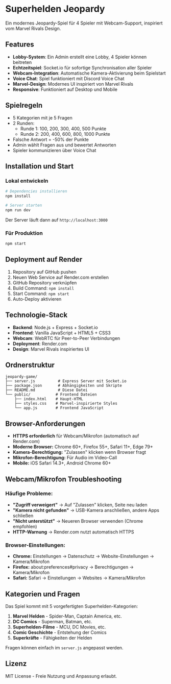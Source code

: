 # Superhelden Jeopardy

Ein modernes Jeopardy-Spiel für 4 Spieler mit Webcam-Support, inspiriert vom Marvel Rivals Design.

## Features

- **Lobby-System**: Ein Admin erstellt eine Lobby, 4 Spieler können beitreten
- **Echtzeitspiel**: Socket.io für sofortige Synchronisation aller Spieler
- **Webcam-Integration**: Automatische Kamera-Aktivierung beim Spielstart
- **Voice Chat**: Spiel funktioniert mit Discord Voice Chat
- **Marvel-Design**: Modernes UI inspiriert von Marvel Rivals
- **Responsive**: Funktioniert auf Desktop und Mobile

## Spielregeln

- 5 Kategorien mit je 5 Fragen
- 2 Runden:
  - Runde 1: 100, 200, 300, 400, 500 Punkte
  - Runde 2: 200, 400, 600, 800, 1000 Punkte
- Falsche Antwort = -50% der Punkte
- Admin wählt Fragen aus und bewertet Antworten
- Spieler kommunizieren über Voice Chat

## Installation und Start

### Lokal entwickeln

```bash
# Dependencies installieren
npm install

# Server starten
npm run dev
```

Der Server läuft dann auf `http://localhost:3000`

### Für Produktion

```bash
npm start
```

## Deployment auf Render

1. Repository auf GitHub pushen
2. Neuen Web Service auf Render.com erstellen
3. GitHub Repository verknüpfen
4. Build Command: `npm install`
5. Start Command: `npm start`
6. Auto-Deploy aktivieren

## Technologie-Stack

- **Backend**: Node.js + Express + Socket.io
- **Frontend**: Vanilla JavaScript + HTML5 + CSS3
- **Webcam**: WebRTC für Peer-to-Peer Verbindungen
- **Deployment**: Render.com
- **Design**: Marvel Rivals inspiriertes UI

## Ordnerstruktur

```
jeopardy-game/
├── server.js          # Express Server mit Socket.io
├── package.json       # Abhängigkeiten und Skripte
├── README.md          # Diese Datei
└── public/           # Frontend Dateien
    ├── index.html    # Haupt-HTML
    ├── styles.css    # Marvel-inspirierte Styles
    └── app.js        # Frontend JavaScript
```

## Browser-Anforderungen

- **HTTPS erforderlich** für Webcam/Mikrofon (automatisch auf Render.com)
- **Moderne Browser:** Chrome 60+, Firefox 55+, Safari 11+, Edge 79+
- **Kamera-Berechtigung:** "Zulassen" klicken wenn Browser fragt
- **Mikrofon-Berechtigung:** Für Audio im Video-Call
- **Mobile:** iOS Safari 14.3+, Android Chrome 60+

## Webcam/Mikrofon Troubleshooting

### Häufige Probleme:
- **"Zugriff verweigert"** → Auf "Zulassen" klicken, Seite neu laden
- **"Kamera nicht gefunden"** → USB-Kamera anschließen, andere Apps schließen
- **"Nicht unterstützt"** → Neueren Browser verwenden (Chrome empfohlen)
- **HTTP-Warnung** → Render.com nutzt automatisch HTTPS

### Browser-Einstellungen:
- **Chrome:** Einstellungen → Datenschutz → Website-Einstellungen → Kamera/Mikrofon
- **Firefox:** about:preferences#privacy → Berechtigungen → Kamera/Mikrofon
- **Safari:** Safari → Einstellungen → Websites → Kamera/Mikrofon

## Kategorien und Fragen

Das Spiel kommt mit 5 vorgefertigten Superhelden-Kategorien:

1. **Marvel Helden** - Spider-Man, Captain America, etc.
2. **DC Comics** - Superman, Batman, etc.
3. **Superhelden-Filme** - MCU, DC Movies, etc.
4. **Comic Geschichte** - Entstehung der Comics
5. **Superkräfte** - Fähigkeiten der Helden

Fragen können einfach im `server.js` angepasst werden.

## Lizenz

MIT License - Freie Nutzung und Anpassung erlaubt.